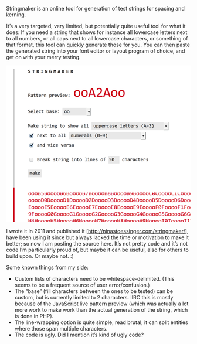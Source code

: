 Stringmaker is an online tool for generation of test strings for spacing and kerning. 

It’s a very targeted, very limited, but potentially quite useful tool for what it does: If you need a string that shows for instance all lowercase letters next to all numbers, or all caps next to all lowercase characters, or something of that format, this tool can quickly generate those for you. You can then paste the generated string into your font editor or layout program of choice, and get on with your merry testing.

![stringmaker screenshot](/screenshot.gif)

I wrote it in 2011 and published it [http://ninastoessinger.com/stringmaker/], have been using it since but always lacked the time or motivation to make it better; so now I am posting the source here. It’s not pretty code and it’s not code I’m particularly proud of, but maybe it can be useful, also for others to build upon. Or maybe not. :) 

Some known things from my side:
- Custom lists of characters need to be whitespace-delimited. (This seems to be a frequent source of user error/confusion.)
- The “base” (fill characters between the ones to be tested) can be custom, but is currently limited to 2 characters. IIRC this is mostly because of the JavaScript live pattern preview (which was actually a lot more work to make work than the actual generation of the string, which is done in PHP).
- The line-wrapping option is quite simple, read brutal; it can split entities where those span multiple characters.
- The code is ugly. Did I mention it’s kind of ugly code?
